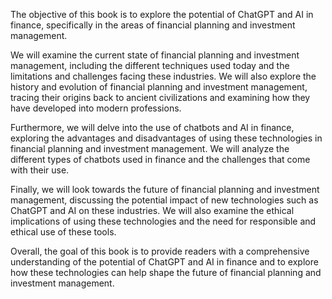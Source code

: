 

The objective of this book is to explore the potential of ChatGPT and AI in finance, specifically in the areas of financial planning and investment management.

We will examine the current state of financial planning and investment management, including the different techniques used today and the limitations and challenges facing these industries. We will also explore the history and evolution of financial planning and investment management, tracing their origins back to ancient civilizations and examining how they have developed into modern professions.

Furthermore, we will delve into the use of chatbots and AI in finance, exploring the advantages and disadvantages of using these technologies in financial planning and investment management. We will analyze the different types of chatbots used in finance and the challenges that come with their use.

Finally, we will look towards the future of financial planning and investment management, discussing the potential impact of new technologies such as ChatGPT and AI on these industries. We will also examine the ethical implications of using these technologies and the need for responsible and ethical use of these tools.

Overall, the goal of this book is to provide readers with a comprehensive understanding of the potential of ChatGPT and AI in finance and to explore how these technologies can help shape the future of financial planning and investment management.
